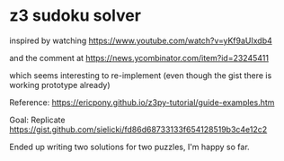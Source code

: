 # z3 sudoku solver

inspired by watching https://www.youtube.com/watch?v=yKf9aUIxdb4

and  the comment at https://news.ycombinator.com/item?id=23245411

which seems interesting to re-implement (even though the gist there is working prototype already)

Reference: https://ericpony.github.io/z3py-tutorial/guide-examples.htm

Goal: Replicate https://gist.github.com/sielicki/fd86d68733133f654128519b3c4e12c2

Ended up writing two solutions for two puzzles, I'm happy so far.
